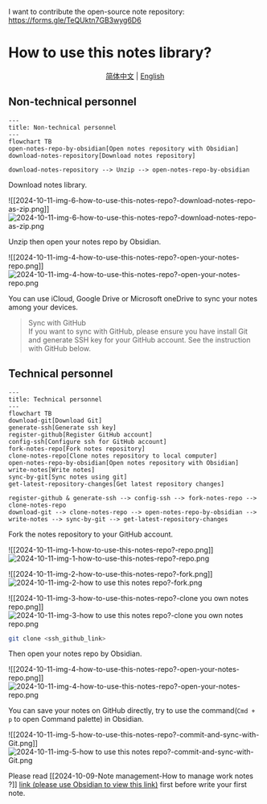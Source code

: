I want to contribute the open-source note repository: https://forms.gle/TeQUktn7GB3wyg6D6

# How to use this notes library?

<p align="center">
  <a href="./README.md">简体中文</a> |
  <a href="./README_en.md">English</a>
</p>

## Non-technical personnel

```mermaid
---
title: Non-technical personnel
---
flowchart TB
open-notes-repo-by-obsidian[Open notes repository with Obsidian]
download-notes-repository[Download notes repository]

download-notes-repository --> Unzip --> open-notes-repo-by-obsidian
```

Download notes library.

![[2024-10-11-img-6-how-to-use-this-notes-repo?-download-notes-repo-as-zip.png]]
![2024-10-11-img-6-how-to-use-this-notes-repo?-download-notes-repo-as-zip.png](./4.1%20附件/2024-10-11-img-6-how-to-use-this-notes-repo%3F-download-notes-repo-as-zip.png)

Unzip then open your notes repo by Obsidian.

![[2024-10-11-img-4-how-to-use-this-notes-repo?-open-your-notes-repo.png]]
![2024-10-11-img-4-how-to-use-this-notes-repo?-open-your-notes-repo.png](./4.1%20附件/2024-10-11-img-4-how-to-use-this-notes-repo%3F-open-your-notes-repo.png)

You can use iCloud, Google Drive or Microsoft oneDrive to sync your notes among your devices.

> Sync with GitHub  
> If you want to sync with GitHub, please ensure you have install Git and generate SSH key for your GitHub account.
> See the instruction with GitHub below.

## Technical personnel

```mermaid
---
title: Technical personnel
---
flowchart TB
download-git[Download Git]
generate-ssh[Generate ssh key]
register-github[Register GitHub account]
config-ssh[Configure ssh for GitHub account]
fork-notes-repo[Fork notes repository]
clone-notes-repo[Clone notes repository to local computer]
open-notes-repo-by-obsidian[Open notes repository with Obsidian]
write-notes[Write notes]
sync-by-git[Sync notes using git]
get-latest-repository-changes[Get latest repository changes]

register-github & generate-ssh --> config-ssh --> fork-notes-repo --> clone-notes-repo
download-git --> clone-notes-repo --> open-notes-repo-by-obsidian --> write-notes --> sync-by-git --> get-latest-repository-changes
```

Fork the notes repository to your GitHub account.

![[2024-10-11-img-1-how-to-use-this-notes-repo?-repo.png]]
![2024-10-11-img-1-how-to-use-this-notes-repo?-repo.png](./4.1%20附件/2024-10-11-img-1-how-to-use-this-notes-repo%3F-repo.png)

![[2024-10-11-img-2-how-to-use-this-notes-repo?-fork.png]]
![2024-10-11-img-2-how to use this notes repo?-fork.png](./4.1%20附件/2024-10-11-img-2-how-to-use-this-notes-repo%3F-fork.png)

![[2024-10-11-img-3-how-to-use-this-notes-repo?-clone you own notes repo.png]]
![2024-10-11-img-3-how to use this notes repo?-clone you own notes repo.png](./4.1%20附件/2024-10-11-img-3-how-to-use-this-notes-repo%3F-clone%20you%20own%20notes%20repo.png)

```bash
git clone <ssh_github_link>
```

Then open your notes repo by Obsidian.

![[2024-10-11-img-4-how-to-use-this-notes-repo?-open-your-notes-repo.png]]
![2024-10-11-img-4-how-to-use-this-notes-repo?-open-your-notes-repo.png](./4.1%20附件/2024-10-11-img-4-how-to-use-this-notes-repo%3F-open-your-notes-repo.png)

You can save your notes on GitHub directly, try to use the command(`Cmd + p` to open Command palette) in Obsidian.

![[2024-10-11-img-5-how-to-use-this-notes-repo?-commit-and-sync-with-Git.png]]
![2024-10-11-img-5-how to use this notes repo?-commit-and-sync-with-Git.png](./4.1%20附件/2024-10-11-img-5-how-to-use-this-notes-repo%3F-commit-and-sync-with-Git.png)

Please read [[2024-10-09-Note management-How to manage work notes ?]] [link (please use Obsidian to view this link)](./2024-10-09-Note%20management-How%20to%20manage%20work%20notes%20%3F.md) first before write your first note.
